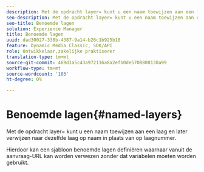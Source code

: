 ```yaml
---
description: Met de opdracht layer= kunt u een naam toewijzen aan een laag en later verwijzen naar dezelfde laag op naam in plaats van op laagnummer.
seo-description: Met de opdracht layer= kunt u een naam toewijzen aan een laag en later verwijzen naar dezelfde laag op naam in plaats van op laagnummer.
seo-title: Benoemde lagen
solution: Experience Manager
title: Benoemde lagen
uuid: dad30027-338b-4387-9a14-b26c1b925b18
feature: Dynamic Media Classic, SDK/API
role: Ontwikkelaar,zakelijke praktiserer
translation-type: tm+mt
source-git-commit: 469d1a5c43a972116a8a2efb0de5708800130a99
workflow-type: tm+mt
source-wordcount: '103'
ht-degree: 0%

---
```



# Benoemde lagen{#named-layers}

Met de opdracht layer= kunt u een naam toewijzen aan een laag en later verwijzen naar dezelfde laag op naam in plaats van op laagnummer.

Hierdoor kan een sjabloon benoemde lagen definiëren waarnaar vanuit de aanvraag-URL kan worden verwezen zonder dat variabelen moeten worden gebruikt.
